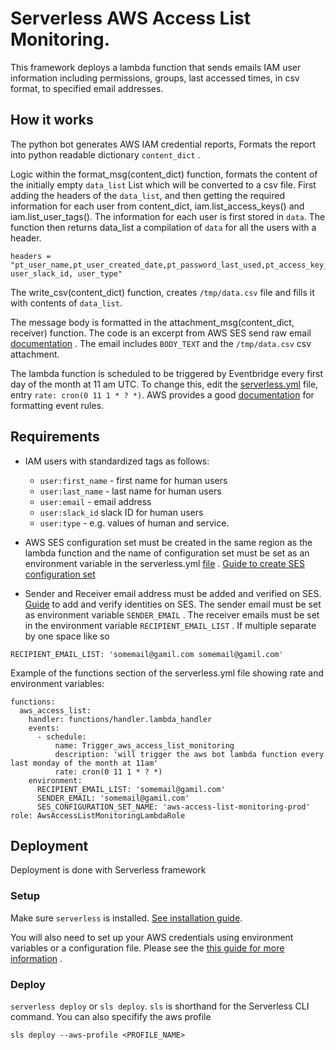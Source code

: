 # Serverless AWS Access List Monitoring.

This framework deploys a lambda function that sends emails IAM user information including permissions, groups, last
accessed times, in csv format, to specified email addresses.

## How it works

The python bot generates AWS IAM credential reports, Formats the report into python readable dictionary `content_dict` .

Logic within the format_msg(content_dict) function, formats the content of the initially empty `data_list` List which
will be converted to a csv file. First adding the headers of the `data_list`, and then getting the required information
for each user from content_dict, iam.list_access_keys() and iam.list_user_tags(). The information for each user is first
stored in `data`. The function then returns data_list a compilation of `data` for all the users with a header.

```
headers = "pt_user_name,pt_user_created_date,pt_password_last_used,pt_access_key_id,pt_access_key_created,pt_access_key_last_used,pt_user_groups,pt_user_policies,user_first_name,user_last_name,user_email, user_slack_id, user_type"
```

The write_csv(content_dict) function, creates `/tmp/data.csv` file and fills it with contents of `data_list`.

The message body is formatted in the attachment_msg(content_dict, receiver) function. The code is an excerpt from AWS
SES send raw email [documentation](https://docs.aws.amazon.com/ses/latest/dg/send-email-raw.html) . The email
includes `BODY_TEXT` and the `/tmp/data.csv` csv attachment.

The lambda function is scheduled to be triggered by Eventbridge every first day of the month at 11 am UTC. To change
this, edit the [serverless.yml](serverless.yml) file, entry `rate: cron(0 11 1 * ? *)`. AWS provides a
good [documentation](https://docs.aws.amazon.com/eventbridge/latest/userguide/eb-create-rule-schedule.html) for
formatting event rules.

## Requirements

- IAM users with standardized tags as follows:
    - `user:first_name` - first name for human users
    - `user:last_name` - last name for human users
    - `user:email` - email address
    - `user:slack_id` slack ID for human users
    - `user:type` - e.g. values of human and service.


- AWS SES configuration set must be created in the same region as the lambda function and the name of configuration set
  must be set as an environment variable in the serverless.yml  [file](/serverless.yml)
  . [Guide to create SES configuration set](https://docs.aws.amazon.com/ses/latest/dg/creating-configuration-sets.html)

- Sender and Receiver email address must be added and verified on
  SES. [Guide](https://docs.aws.amazon.com/ses/latest/dg/creating-identities.html#verify-email-addresses-procedure:~:text=of%20those%20Regions.-,Creating%20an%20email%20address%20identity,-Complete%20the%20following)
  to add and verify identities on SES. The sender email must be set as environment variable  `SENDER_EMAIL` . The
  receiver emails must be set in the environment variable `RECIPIENT_EMAIL_LIST` . If multiple separate by one space
  like so

```
RECIPIENT_EMAIL_LIST: 'somemail@gamil.com somemail@gamil.com'
```

Example of the functions section of the serverless.yml file showing rate and environment variables:

```
functions:
  aws_access_list:
    handler: functions/handler.lambda_handler
    events:
      - schedule:
	      name: Trigger_aws_access_list_monitoring
		  description: 'will trigger the aws bot lambda function every last monday of the month at 11am'
		  rate: cron(0 11 1 * ? *)
	environment:
	  RECIPIENT_EMAIL_LIST: 'somemail@gamil.com'
	  SENDER_EMAIL: 'somemail@gamil.com'
	  SES_CONFIGURATION_SET_NAME: 'aws-access-list-monitoring-prod'
role: AwsAccessListMonitoringLambdaRole
```

## Deployment

Deployment is done with Serverless framework

### Setup

Make sure `serverless` is
installed. [See installation guide](https://serverless.com/framework/docs/providers/openwhisk/guide/installation/).

You will also need to set up your AWS credentials using environment variables or a configuration file. Please see
the [this guide for more information](https://www.serverless.com/framework/docs/providers/aws/cli-reference/config-credentials)
.

### Deploy

`serverless deploy` or `sls deploy`. `sls` is shorthand for the Serverless CLI command. You can also specifify the aws
profile

`sls deploy --aws-profile <PROFILE_NAME>`

